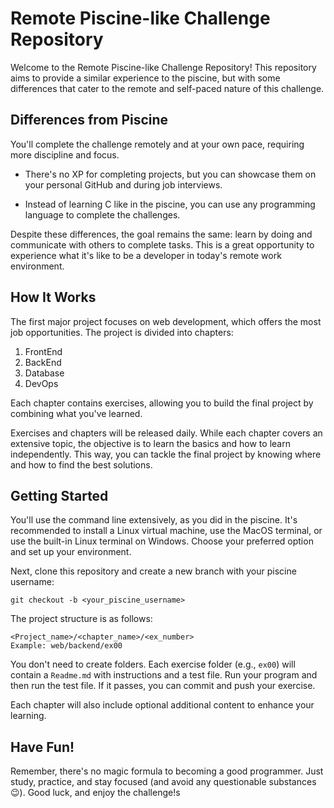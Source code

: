 # Remote Piscine-like Challenge Repository

Welcome to the Remote Piscine-like Challenge Repository! This repository aims to provide a similar experience to the piscine, but with some differences that cater to the remote and self-paced nature of this challenge.

## Differences from Piscine
You'll complete the challenge remotely and at your own pace, requiring more discipline and focus.

- There's no XP for completing projects, but you can showcase them on your personal GitHub and during job interviews.

- Instead of learning C like in the piscine, you can use any programming language to complete the challenges.

Despite these differences, the goal remains the same: learn by doing and communicate with others to complete tasks. This is a great opportunity to experience what it's like to be a developer in today's remote work environment.

## How It Works
The first major project focuses on web development, which offers the most job opportunities. The project is divided into chapters:

1. FrontEnd
2. BackEnd
3. Database
4. DevOps

Each chapter contains exercises, allowing you to build the final project by combining what you've learned.

Exercises and chapters will be released daily. While each chapter covers an extensive topic, the objective is to learn the basics and how to learn independently. This way, you can tackle the final project by knowing where and how to find the best solutions.

## Getting Started
You'll use the command line extensively, as you did in the piscine. It's recommended to install a Linux virtual machine, use the MacOS terminal, or use the built-in Linux terminal on Windows. Choose your preferred option and set up your environment.


Next, clone this repository and create a new branch with your piscine username:

```
git checkout -b <your_piscine_username>
```

The project structure is as follows:

```
<Project_name>/<chapter_name>/<ex_number>
Example: web/backend/ex00
````

You don't need to create folders. Each exercise folder (e.g., `ex00`) will contain a `Readme.md` with instructions and a test file. Run your program and then run the test file. If it passes, you can commit and push your exercise.

Each chapter will also include optional additional content to enhance your learning.

## Have Fun!
Remember, there's no magic formula to becoming a good programmer. Just study, practice, and stay focused (and avoid any questionable substances 😉). Good luck, and enjoy the challenge!s